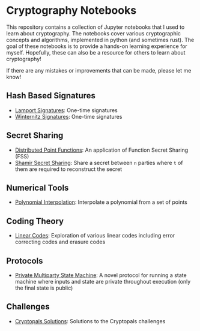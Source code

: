 # Cryptography Notebooks

This repository contains a collection of Jupyter notebooks that I used to learn about cryptography. The notebooks cover various cryptographic concepts and algorithms, implemented in python (and sometimes rust). The goal of these notebooks is to provide a hands-on learning experience for myself. Hopefully, these can also be a resource for others to learn about cryptography!

If there are any mistakes or improvements that can be made, please let me know!

## Hash Based Signatures

- [Lamport Signatures](https://github.com/Blake-Haydon/Lamport-Signatures): One-time signatures
- [Winternitz Signatures](https://github.com/Blake-Haydon/Winternitz-Signatures): One-time signatures

## Secret Sharing

- [Distributed Point Functions](https://github.com/Blake-Haydon/Distributed-Point-Functions): An application of Function Secret Sharing (FSS)
- [Shamir Secret Sharing](https://github.com/Blake-Haydon/Shamir-Secret-Sharing): Share a secret between `n` parties where `t` of them are required to reconstruct the secret

## Numerical Tools

- [Polynomial Interpolation](https://github.com/Blake-Haydon/Polynomial-Interpolation): Interpolate a polynomial from a set of points

## Coding Theory

- [Linear Codes](https://github.com/Blake-Haydon/Linear-Codes): Exploration of various linear codes including error correcting codes and erasure codes

## Protocols

- [Private Multiparty State Machine](https://github.com/Blake-Haydon/Private-Multiparty-State-Machine): A novel protocol for running a state machine where inputs and state are private throughout execution (only the final state is public)

## Challenges

- [Cryptopals Solutions](https://github.com/Blake-Haydon/Cryptopals-Solutions): Solutions to the Cryptopals challenges
